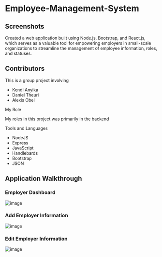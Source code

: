 # Employee-Management-System

## Screenshots

Created a web application built using Node.js, Bootstrap, and React.js, which serves as a valuable tool for empowering employers in small-scale organizations to streamline the management of employee information, roles, and statuses. 

## Contributors

This is a group project involving

- Kendi Anyika
- Daniel Theuri
- Alexis Obel

My Role

My roles in this project was primarily in the backend

Tools and Languages

- NodeJS
- Express
- JavaScript
- Handlebards
- Bootstrap
- JSON

## Application Walkthrough
### Employer Dashboard
![image](https://github.com/dantheuri17/Employee-Management-System/assets/101451951/76ad4a82-8ba7-4c3d-974b-c9252a858994)

### Add Employer Information
![image](https://github.com/dantheuri17/Employee-Management-System/assets/101451951/65a8dd7d-7f6d-4b19-bfb2-4d52ccc39b3e)

### Edit Employer Information
![image](https://github.com/dantheuri17/Employee-Management-System/assets/101451951/8b7e1b07-70a7-4902-a99b-741bc43f536e)

